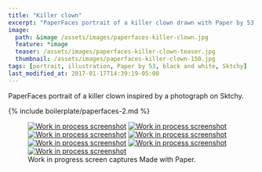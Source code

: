 ```yaml
---
title: "Killer clown"
excerpt: "PaperFaces portrait of a killer clown drawn with Paper by 53 on an iPad."
image: 
  path: &image /assets/images/paperfaces-killer-clown.jpg 
  feature: *image
  teaser: /assets/images/paperfaces-killer-clown-teaser.jpg
  thumbnail: /assets/images/paperfaces-killer-clown-150.jpg
tags: [portrait, illustration, Paper by 53, black and white, Sktchy]
last_modified_at: 2017-01-17T14:39:19-05:00
---
```


PaperFaces portrait of a killer clown inspired by a photograph on Sktchy.

{% include boilerplate/paperfaces-2.md %}

<figure class="third">
  <a href="{{ site.url }}/assets/images/paperfaces-killer-clown-process-1-lg.jpg"><img src="{{ site.url }}/assets/images/paperfaces-killer-clown-process-1-600.jpg" alt="Work in process screenshot"></a>
  <a href="{{ site.url }}/assets/images/paperfaces-killer-clown-process-2-lg.jpg"><img src="{{ site.url }}/assets/images/paperfaces-killer-clown-process-2-600.jpg" alt="Work in process screenshot"></a>
  <a href="{{ site.url }}/assets/images/paperfaces-killer-clown-process-3-lg.jpg"><img src="{{ site.url }}/assets/images/paperfaces-killer-clown-process-3-600.jpg" alt="Work in process screenshot"></a>
  <a href="{{ site.url }}/assets/images/paperfaces-killer-clown-process-4-lg.jpg"><img src="{{ site.url }}/assets/images/paperfaces-killer-clown-process-4-600.jpg" alt="Work in process screenshot"></a>
  <a href="{{ site.url }}/assets/images/paperfaces-killer-clown-process-5-lg.jpg"><img src="{{ site.url }}/assets/images/paperfaces-killer-clown-process-5-600.jpg" alt="Work in process screenshot"></a>
  <a href="{{ site.url }}/assets/images/paperfaces-killer-clown-process-6-lg.jpg"><img src="{{ site.url }}/assets/images/paperfaces-killer-clown-process-6-600.jpg" alt="Work in process screenshot"></a>
  <a href="{{ site.url }}/assets/images/paperfaces-killer-clown-process-7-lg.jpg"><img src="{{ site.url }}/assets/images/paperfaces-killer-clown-process-7-600.jpg" alt="Work in process screenshot"></a>
  <figcaption>Work in progress screen captures Made with Paper.</figcaption>
</figure>
